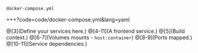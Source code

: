 `docker-compose.yml`

+++?code=code/docker-compose.yml&lang=yaml

@[3](Define your services here.)
@[4-11](A frontend service.)
@[5](Build context.)
@[6-7](Volumes mounts - `host:container`)
@[8-9](Ports mapped.)
@[10-11](Service dependencies.)
